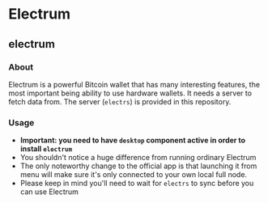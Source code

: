 # Electrum

## electrum

### **About**

Electrum is a powerful Bitcoin wallet that has many interesting features, the most important being ability to use hardware wallets. It needs a server to fetch data from. The server \(`electrs`\) is provided in this repository.

### **Usage**

* **Important: you need to have `desktop` component active in order to install `electrum`**
* You shouldn't notice a huge difference from running ordinary Electrum
* The only noteworthy change to the official app is that launching it from menu will make sure it's only connected to your own local full node.
* Please keep in mind you'll need to wait for `electrs` to sync before you can use Electrum

